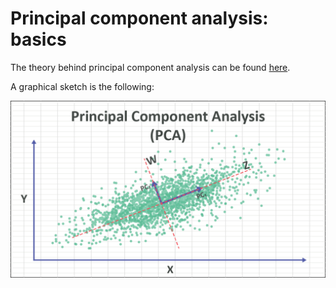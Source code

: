 # Principal component analysis: basics

The theory behind principal component analysis can be found [here](https://numxl.com/blogs/principal-component-analysis-pca-101/).

A graphical sketch is the following:

<img src="Pics/pca.png"/>

